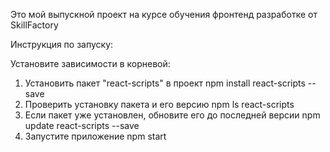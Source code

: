 Это мой выпускной проект на курсе обучения фронтенд разработке от SkillFactory

Инструкция по запуску:

Установите зависимости в корневой:

1. Установить пакет "react-scripts" в проект npm install react-scripts --save
2. Проверить установку пакета и его версию npm ls react-scripts
3. Если пакет уже установлен, обновите его до последней версии npm update react-scripts --save
4. Запустите приложение npm start
